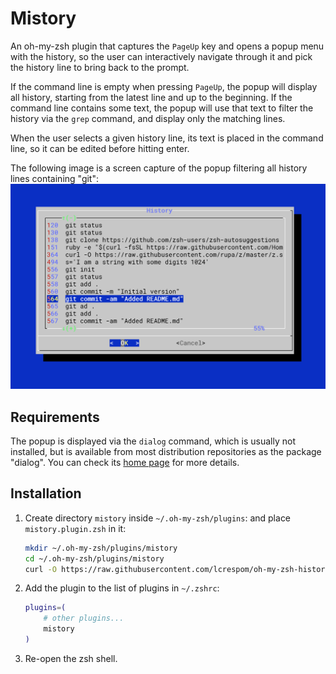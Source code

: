# Mistory
An oh-my-zsh plugin that captures the `PageUp` key and opens a popup menu with the history, so the user can interactively navigate through it and pick the history line to bring back to the prompt.

If the command line is empty when pressing `PageUp`, the popup will display all history, starting from the latest line and up to the beginning. If the command line contains some text, the popup will use that text to filter the history via the `grep` command, and display only the matching lines.

When the user selects a given history line, its text is placed in the command line, so it can be edited before hitting enter.

The following image is a screen capture of the popup filtering all history lines containing "git":
![History popup screenshot](mistory.png)

## Requirements
The popup is displayed via the `dialog` command, which is usually not installed, but is available from most distribution repositories as the package "dialog". You can check its [home page](https://invisible-island.net/dialog/#rel_packages) for more details.


## Installation

1. Create directory `mistory` inside `~/.oh-my-zsh/plugins`: and place `mistory.plugin.zsh` in it:
	```zsh
	mkdir ~/.oh-my-zsh/plugins/mistory
	cd ~/.oh-my-zsh/plugins/mistory
	curl -O https://raw.githubusercontent.com/lcrespom/oh-my-zsh-history-popup/master/mistory.plugin.zsh
	```

2. Add the plugin to the list of plugins in `~/.zshrc`:
	```zsh
	plugins=(
		# other plugins...
		mistory
	)
	```

3.  Re-open the zsh shell.
